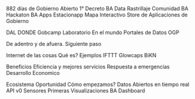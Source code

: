 882 días de Gobierno Abierto
1° Decreto
BA Data
Rastrillaje
Comunidad
BA Hackaton
BA Apps
Estacionapp
Mapa Interactivo
Store de Aplicaciones de Gobierno

DAL
	DONDE
Gobcamp
Laboratorio
En el mundo
	Portales de Datos
	OGP

De adentro y de afuera.
Siguiente paso

Internet de las cosas
Qué es?
Ejemplos
	IFTTT
	Glowcaps
	BiKN

Beneficios
	Eficiencia y mejores servicios
	Respuesta a emergencias
	Desarrollo Economico

Ecosistema
Oportunidad
Cómo empezamos?
Datos Abiertos en tiempo real
API v0
Sensores
Primeras Visualizaciones
BA Dashboard
